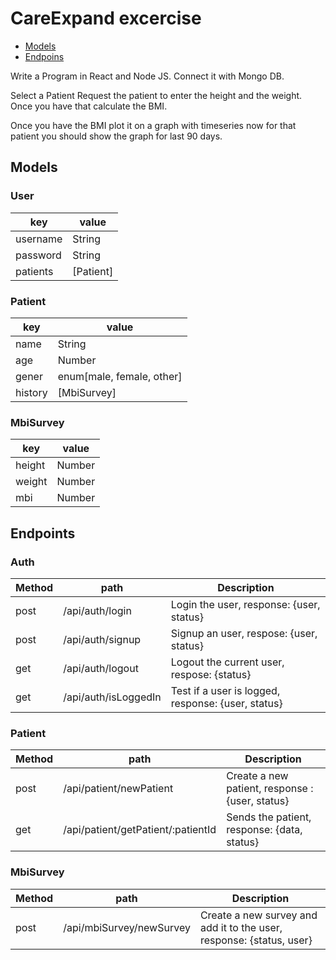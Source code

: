 # CareExpand excercise

* [Models](#models)
* [Endpoins](#endpoints)


Write a Program in React and Node JS. Connect it with Mongo DB. 

Select a Patient
Request the patient to enter the height and the weight. 
Once you have that calculate the BMI. 

Once you have the BMI plot it on a graph with timeseries
now for that patient you should show the graph for last 90 days.


## Models <div id='models'/>

### User

| key      | value     |
| -------- | --------- |
| username | String    |
| password | String    |
| patients | [Patient] |

### Patient

| key     | value                     |
| ------- | ------------------------- |
| name    | String                    |
| age     | Number                    |
| gener   | enum[male, female, other] |
| history | [MbiSurvey]               |

### MbiSurvey

| key    | value  |
| ------ | ------ |
| height | Number |
| weight | Number |
| mbi    | Number |


## Endpoints

### Auth

 | Method | path                 | Description                                        |
 | ------ | -------------------- | -------------------------------------------------- |
 | post   | /api/auth/login      | Login the user, response: {user, status}           |
 | post   | /api/auth/signup     | Signup an user, respose: {user, status}            |
 | get    | /api/auth/logout     | Logout the current user, respose: {status}         |
 | get    | /api/auth/isLoggedIn | Test if a user is logged, response: {user, status} |

 ### Patient

| Method | path                               | Description                                     |
| ------ | ---------------------------------- | ----------------------------------------------- |
| post   | /api/patient/newPatient            | Create a new patient, response : {user, status} |
| get    | /api/patient/getPatient/:patientId | Sends the patient, response: {data, status}     |

 ### MbiSurvey

 | Method | path                     | Description                                                          |
 | ------ | ------------------------ | -------------------------------------------------------------------- |
 | post   | /api/mbiSurvey/newSurvey | Create a new survey and add it to the user, response: {status, user} |